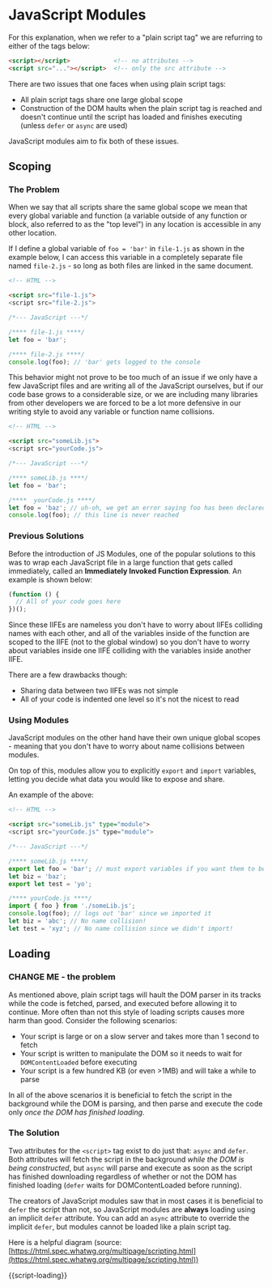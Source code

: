 # JavaScript Modules

For this explanation, when we refer to a "plain script tag" we are refurring to either of the tags below:

```html
<script></script>            <!-- no attributes -->
<script src="..."></script>  <!-- only the src attribute -->
```

There are two issues that one faces when using plain script tags:

- All plain script tags share one large global scope
- Construction of the DOM haults when the plain script tag is reached and doesn't continue until the script has loaded and finishes executing (unless `defer` or `async` are used)

JavaScript modules aim to fix both of these issues.

## Scoping

### The Problem

When we say that all scripts share the same global scope we mean that every global variable and function (a variable outside of any function or block, also referred to as the "top level") in any location is accessible in any other location.

If I define a global variable of `foo = 'bar'` in `file-1.js` as shown in the example below, I can access this variable in a completely separate file named `file-2.js` - so long as both files are linked in the same document.

```html
<!-- HTML -->

<script src="file-1.js">
<script src="file-2.js">
```

```js
/*--- JavaScript ---*/

/**** file-1.js ****/
let foo = 'bar';

/**** file-2.js ****/
console.log(foo); // 'bar' gets logged to the console
```

This behavior might not prove to be too much of an issue if we only have a few JavaScript files and are writing all of the JavaScript ourselves, but if our code base grows to a considerable size, or we are including many libraries from other developers we are forced to be a lot more defensive in our writing style to avoid any variable or function name collisions.

```html
<!-- HTML -->

<script src="someLib.js">
<script src="yourCode.js">
```

```js
/*--- JavaScript ---*/

/**** someLib.js ****/
let foo = 'bar';

/****  yourCode.js ****/
let foo = 'baz'; // uh-oh, we get an error saying foo has been declared already
console.log(foo); // this line is never reached
```

### Previous Solutions

Before the introduction of JS Modules, one of the popular solutions to this was to
wrap each JavaScript file in a large function that gets called immediately, called an **Immediately Invoked Function Expression**. An example is shown below:

```js
(function () {
  // All of your code goes here
})();
```

Since these IIFEs are nameless you don't have to worry about IIFEs colliding names with each other, and all of the variables inside of the function are scoped to the IIFE (not to the global window) so you don't have to worry about variables inside one IIFE colliding with the variables inside another IIFE.

There are a few drawbacks though:

- Sharing data between two IIFEs was not simple
- All of your code is indented one level so it's not the nicest to read

### Using Modules

JavaScript modules on the other hand have their own unique global scopes - meaning that you don't have to worry about name collisions between modules.

On top of this, modules allow you to explicitly `export` and `import` variables, letting you decide what data you would like to expose and share.

An example of the above:

```html
<!-- HTML -->

<script src="someLib.js" type="module">
<script src="yourCode.js" type="module">
```

```js
/*--- JavaScript ---*/

/**** someLib.js ****/
export let foo = 'bar'; // must export variables if you want them to be imported
let biz = 'baz';
export let test = 'yo';

/**** yourCode.js ****/
import { foo } from './someLib.js';
console.log(foo); // logs out 'bar' since we imported it
let biz = 'abc'; // No name collision!
let test = 'xyz'; // No name collision since we didn't import!
```

## Loading

### CHANGE ME - the problem

As mentioned above, plain script tags will hault the DOM parser in its tracks while the code is fetched, parsed, and executed before allowing it to continue. More often than not this style of loading scripts causes more harm than good. Consider the following scenarios:

- Your script is large or on a slow server and takes more than 1 second to fetch
- Your script is written to manipulate the DOM so it needs to wait for `DOMContentLoaded` before executing
- Your script is a few hundred KB (or even >1MB) and will take a while to parse

In all of the above scenarios it is beneficial to fetch the script in the background while the DOM is parsing, and then parse and execute the code only *once the DOM has finished loading*.

### The Solution

Two attributes for the `<script>` tag exist to do just that: `async` and `defer`. Both attributes will fetch the script in the background *while the DOM is being constructed*, but `async` will parse and execute as soon as the script has finished downloading regardless of whether or not the DOM has finished loading (`defer` waits for DOMContentLoaded before running).

The creators of JavaScript modules saw that in most cases it is beneficial to `defer` the script than not, so JavaScript modules are **always** loading using an implicit `defer` attribute. You can add an `async` attribute to override the implicit `defer`, but modules cannot be loaded like a plain script tag.

Here is a helpful diagram (source: [https://html.spec.whatwg.org/multipage/scripting.html](https://html.spec.whatwg.org/multipage/scripting.html))

{{script-loading}}
